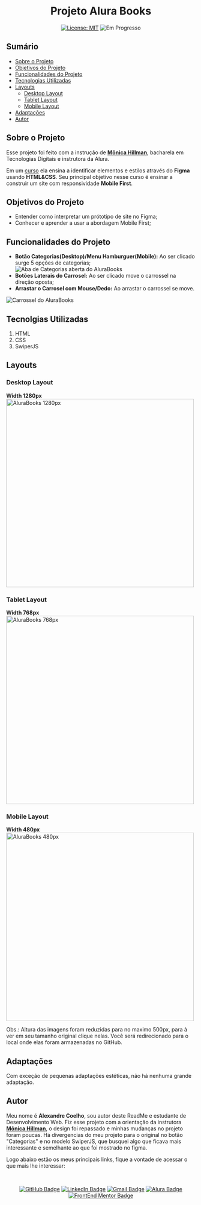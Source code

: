 <h1 align="center"> Projeto Alura Books </h1>

<p align="center">  </p>

<div align="center">

  <a href="https://github.com/coelhoalexandre/projeto-portfolio-alura/blob/main/LICENSE" target="_blank"><img src="https://img.shields.io/badge/License-MIT-yellow.svg" alt="License: MIT"></a> <img src="https://img.shields.io/badge/Em_Progresso-blue.svg" alt="Em Progresso">

</div>

## Sumário

- [Sobre o Projeto](#sobre-o-projeto)
- [Objetivos do Projeto](#objetivos-do-projeto)
- [Funcionalidades do Projeto](#funcionalidades-do-projeto)
- [Tecnologias Utilizadas](#tecnolgias-utilizadas)
- [Layouts](#layouts)
  - [Desktop Layout](#desktop-layout)
  - [Tablet Layout](#tablet-layout)
  - [Mobile Layout](#mobile-layout)
- [Adaptações](#adaptações)
- [Autor](#autor)

## Sobre o Projeto

Esse projeto foi feito com a instrução de [**Mônica Hillman**](https://github.com/MonicaHillman), bacharela em Tecnologias Digitais e instrutora da Alura.

Em um [curso](https://cursos.alura.com.br/course/html-css-responsividade-mobile-first) ela ensina a identificar elementos e estilos através do **Figma** usando **HTML&CSS**. Seu principal objetivo nesse curso é ensinar a construir um site com responsividade **Mobile First**.

## Objetivos do Projeto

- Entender como interpretar um prótotipo de site no Figma;
- Conhecer e aprender a usar a abordagem Mobile First;

## Funcionalidades do Projeto

- **Botão Categorias(Desktop)/Menu Hamburguer(Mobile):** Ao ser clicado surge 5 opções de categorias; <br><img src="https://github.com/coelhoalexandre/projetos-alura/blob/main/imagens/alurabook-categorias.png" alt="Aba de Categorias aberta do AluraBooks">
- **Botões Laterais do Carrosel:** Ao ser clicado move o carrossel na direção oposta;
- **Arrastar o Carrosel com Mouse/Dedo:** Ao arrastar o carrossel se move.
<img src="https://github.com/coelhoalexandre/projetos-alura/blob/main/imagens/alurabook-carrossel.png" alt="Carrossel do AluraBooks">
  
## Tecnolgias Utilizadas

1. HTML
2. CSS
3. SwiperJS

## Layouts

### Desktop Layout

**Width 1280px** <br>
<img src="https://github.com/coelhoalexandre/projetos-alura/blob/main/imagens/alurabooks-1280px.jpg" alt="AluraBooks 1280px" height="500px">

### Tablet Layout

**Width 768px** <br>
<img src="https://github.com/coelhoalexandre/projetos-alura/blob/main/imagens/alurabooks-768px.jpg" alt="AluraBooks 768px" height="500px">

### Mobile Layout

**Width 480px** <br>
<img src="https://github.com/coelhoalexandre/projetos-alura/blob/main/imagens/alurabooks-480px.jpg" alt="AluraBooks 480px" height="500px">

Obs.: Altura das imagens foram reduzidas para no maximo 500px, para à ver em seu tamanho original clique nelas. Você será redirecionado para o local onde elas foram armazenadas no GitHub.

## Adaptações

Com exceção de pequenas adaptações estéticas, não há nenhuma grande adaptação.

## Autor

Meu nome é **Alexandre Coelho**, sou autor deste ReadMe e estudante de Desenvolvimento Web. Fiz esse projeto com a orientação da instrutora [**Mônica Hillman**](https://github.com/MonicaHillman), o design foi repassado e minhas mudanças no projeto foram poucas. Há divergencias do meu projeto para o original no botão "Categorias" e no modelo SwiperJS, que busquei algo que ficava mais interessante e semelhante ao que foi mostrado no figma.

Logo abaixo estão os meus principais links, fique a vontade de acessar o que mais lhe interessar:

<br>

<div align="center">

<a href = "https://github.com/coelhoalexandre"><img src="https://img.shields.io/badge/GitHub-%23333?style=for-the-badge&logo=github&logoColor=white" alt="GitHub Badge"></a>
<a href="https://www.linkedin.com/in/-coelhoalexandre/" target="_blank"><img src="https://img.shields.io/badge/-LinkedIn-%230077B5?style=for-the-badge&logo=linkedin&logoColor=white" alt="LinkedIn Badge"></a>
<a href = "mailto:alexandrecoelhocontato@gmail.com" target="_blank"><img src="https://img.shields.io/badge/-Gmail-critical?style=for-the-badge&logo=gmail&logoColor=white" target="_blank" alt="Gmail Badge"></a>
<a href = "https://cursos.alura.com.br/user/coelhoalexandre" target="_blank"><img src="https://img.shields.io/badge/Alura-0747a6?style=for-the-badge&logo=alura&logoColor=white" target="_blank" alt="Alura Badge"></a>
<a href = "https://www.frontendmentor.io/profile/coelhoalexandre" target="_blank"><img src="https://img.shields.io/badge/Frontend_Mentor-white?style=for-the-badge&logo=frontendmentor&logoColor=blue" alt="FrontEnd Mentor Badge">
